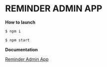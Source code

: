 # REMINDER ADMIN APP

**How to launch**


```sh
$ npm i
```

```sh
$ npm start
```

**Documentation**

[Reminder Admin App](docs/)